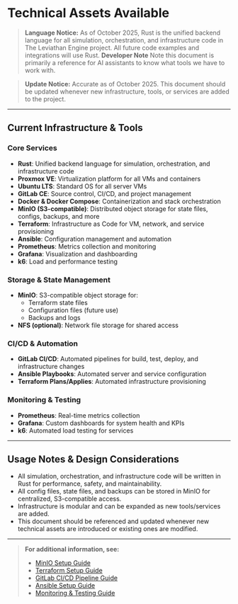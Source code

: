 
# Technical Assets Available

> **Language Notice:** As of October 2025, Rust is the unified backend language for all simulation, orchestration, and infrastructure code in The Leviathan Engine project. All future code examples and integrations will use Rust.
> **Developer Note** Note this document is primarily a reference for AI assistants to know what tools we have to work with.

> **Update Notice:** Accurate as of October 2025. This document should be updated whenever new infrastructure, tools, or services are added to the project.

---

## Current Infrastructure & Tools


### Core Services
- **Rust**: Unified backend language for simulation, orchestration, and infrastructure code
- **Proxmox VE**: Virtualization platform for all VMs and containers
- **Ubuntu LTS**: Standard OS for all server VMs
- **GitLab CE**: Source control, CI/CD, and project management
- **Docker & Docker Compose**: Containerization and stack orchestration
- **MinIO (S3-compatible)**: Distributed object storage for state files, configs, backups, and more
- **Terraform**: Infrastructure as Code for VM, network, and service provisioning
- **Ansible**: Configuration management and automation
- **Prometheus**: Metrics collection and monitoring
- **Grafana**: Visualization and dashboarding
- **k6**: Load and performance testing

### Storage & State Management
- **MinIO**: S3-compatible object storage for:
  - Terraform state files
  - Configuration files (future use)
  - Backups and logs
- **NFS (optional)**: Network file storage for shared access

### CI/CD & Automation
- **GitLab CI/CD**: Automated pipelines for build, test, deploy, and infrastructure changes
- **Ansible Playbooks**: Automated server and service configuration
- **Terraform Plans/Applies**: Automated infrastructure provisioning

### Monitoring & Testing
- **Prometheus**: Real-time metrics collection
- **Grafana**: Custom dashboards for system health and KPIs
- **k6**: Automated load testing for services

---


## Usage Notes & Design Considerations
- All simulation, orchestration, and infrastructure code will be written in Rust for performance, safety, and maintainability.
- All config files, state files, and backups can be stored in MinIO for centralized, S3-compatible access.
- Infrastructure is modular and can be expanded as new tools/services are added.
- This document should be referenced and updated whenever new technical assets are introduced or existing ones are modified.

---

> **For additional information, see:**
> - [MinIO Setup Guide](references/infrastructure/02.1-minio-setup.md)
> - [Terraform Setup Guide](references/infrastructure/03-terraform-setup.md)
> - [GitLab CI/CD Pipeline Guide](references/infrastructure/06-cicd-pipeline.md)
> - [Ansible Setup Guide](references/infrastructure/04-ansible-setup.md)
> - [Monitoring & Testing Guide](references/infrastructure/05-monitoring-testing.md)
